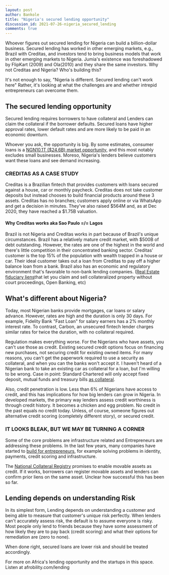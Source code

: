 ```yaml
---
layout: post
author: Bankole
title: "Nigeria's secured lending opportunity"
discussion_id: 2021-07-26-nigeria_secured_lending
comments: true
---
```


Whoever figures out secured lending for Nigeria can build a billion-dollar
business. Secured lending has worked in other emerging markets, e.g., Brazil
with Creditas, and investors tend to bring business models that work in other
emerging markets to Nigeria. Jumia's existence was foreshadowed by FlipKart
(2009) and Ola(2010) and they share the same investors. Why not Creditas and
Nigeria? Who's building this?

It's not enough to say, "Nigeria is different. Secured lending can't work here"
Rather, it's looking at what the challenges are and whether intrepid
entrepreneurs can overcome them.

## The secured lending opportunity

Secured lending requires borrowers to have collateral and Lenders can claim the
collateral if the borrower defaults. Secured loans have higher approval rates,
lower default rates and are more likely to be paid in an economic downturn.

Whoever you ask, the opportunity is big. By some estimates, consumer loans is
a [NGN10.1T ($24.6B) market
opportunity]("https://dejiolowe.com/2020/04/03/addressing-nigerias-overlooked-lending-opportunities/#:~:text=This%20means%20that%20the,about%20NGN%203.8%20trillion."),
and this most notably excludes small businesses. Moreso, Nigeria's lenders
believe customers want these loans and see demand increasing.

### CREDITAS AS A CASE STUDY

Creditas is a Brazilian fintech that provides customers with loans secured
against a house, car or monthly paycheck. Creditas does not take customer
deposits but instead chooses to build financial products around these 3 assets.
Creditas has no branches; customers apply online or via WhatsApp and get a
decision in minutes. They've also raised $564M and, as at Dec 2020, they have
reached a $1.75B valuation.

#### Why Creditas works aka Sao Paulo =/= Lagos

Brazil is not Nigeria and Creditas works in part because of Brazil's unique
circumstances. Brazil has a relatively mature credit market, with $500B of debt
outstanding. However, the rates are one of the highest in the world and there's
little competition in their concentrated banking sector. Creditas' customer is
the top 15% of the population with wealth trapped in a house or car. Their ideal
customer takes out a loan from Creditas to pay off a higher balance loan from a
bank. Brazil also has an economic and regulatory environment that's favorable to
non-bank lending companies. ([Real Estate fiduciary
liens]("https://uk.practicallaw.thomsonreuters.com/6-501-2354?transitionType=Default&contextData=(sc.Default)#:~:text=Fiduciary%20lien%20(real%20estate%20fiduciary%20lien)")that
let you claim and sell collateralized property without court proceedings, Open
Banking, etc)

## What's different about Nigeria?

Today, most Nigerian banks provide mortgages, car loans or salary advance.
However, rates are high and the duration is only 30 days. For example, Fidelity
Bank "Fast Loan" for salary earners has a 2% monthly interest rate. To contrast,
Carbon, an unsecured fintech lender charges similar rates for twice the
duration, with no collateral required.

Regulation makes everything worse. For the Nigerians who have assets, you can't
use those as credit. Existing secured credit options focus on financing new
purchases, not securing credit for existing owned items. For many reasons, you
can't get the paperwork required to use a security as collateral, and when you
can the banks won't accept it. I haven't heard of a Nigerian bank to take an
existing car as collateral for a loan, but I'm willing to be wrong. Case in
point: Standard Chartered will only accept fixed deposit, mutual funds and
treasury bills [as
collateral]("https://www.sc.com/ng/invest/secured-wealth-lending/").

Also, credit penetration is low. Less than 6% of Nigerians have access to
credit, and this has implications for how big lenders can grow in Nigeria. In
developed markets, the primary way lenders assess credit worthiness is through
credit history. It becomes a chicken and egg problem. No credit in the past
equals no credit today. Unless, of course, someone figures out alternative
credit scoring (completely different story), or secured credit.

### IT LOOKS BLEAK, BUT WE MAY BE TURNING A CORNER

Some of the core problems are infrastructure related and Entrepreneurs are
addressing these problems. In the last few years, many companies have started
to [build for
entrepreneurs]("https://bankole.org/posts/#:~:text=More%20startups%20that%20build%20for%20entrepreneurs%C2%A0"),
for example solving problems in identity, payments, credit scoring and
infrastructure.

The [National Collateral Registry]("https://www.ncr.gov.ng/") promises to
enable movable assets as credit. If it works, borrowers can register movable
assets and lenders can confirm prior liens on the same asset. Unclear how
successful this has been so far.

## Lending depends on understanding Risk

In its simplest form, Lending depends on understanding a customer and being able
to measure that customer's unique risk perfectly. When lenders can't accurately
assess risk, the default is to assume everyone is risky. Most people only lend
to friends because they have some assessment of how likely they are to pay back
(credit scoring) and what their options for remediation are (zero to none).

When done right, secured loans are lower risk and should be treated accordingly.

For more on Africa's lending opportunity and the startups in this space. Listen
at afrobility.com/lending
